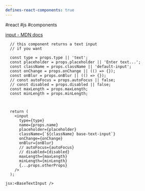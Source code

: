 ```yaml
---
defines-react-components: true
---
```


#react #js #components

[input - MDN docs](https://developer.mozilla.org/en-US/docs/Web/HTML/Element/input/text)

```jsx:component:BaseTextInput
  // this component returns a text input
  // if you want 

  const type = props.type || 'text';
  const placeholder = props.placeholder || 'Enter text...';
  const className = props.className || 'default-input';
  const onChange = props.onChange || (() => {});
  const onBlur = props.onBlur || (() => {});
  // const autoFocus = props.autoFocus || false;
  // const disabled = props.disabled || false;
  const maxLength = props.maxLength;
  const minLength = props.minLength;



  return (
    <input
      type={type}
      name={props.name}
      placeholder={placeholder}
      className={`${className} base-text-input`}
      onChange={onChange}
      onBlur={onBlur}
      // autoFocus={autoFocus}
      // disabled={disabled}
      maxLength={maxLength}
      minLength={minLength}
      {...props.otherProps}
    />
  );
```

`jsx:<BaseTextInput />`
